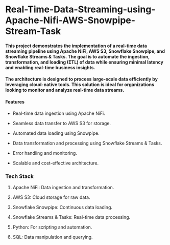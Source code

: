 # Real-Time-Data-Streaming-using-Apache-Nifi-AWS-Snowpipe-Stream-Task

#### This project demonstrates the implementation of a real-time data streaming pipeline using Apache NiFi, AWS S3, Snowflake Snowpipe, and Snowflake Streams & Tasks. The goal is to automate the ingestion, transformation, and loading (ETL) of data while ensuring minimal latency and enabling real-time business insights.

#### The architecture is designed to process large-scale data efficiently by leveraging cloud-native tools. This solution is ideal for organizations looking to monitor and analyze real-time data streams.

#### Features

- Real-time data ingestion using Apache NiFi.

- Seamless data transfer to AWS S3 for storage.

- Automated data loading using Snowpipe.

- Data transformation and processing using Snowflake Streams & Tasks.

- Error handling and monitoring.

- Scalable and cost-effective architecture.

### Tech Stack

1. Apache NiFi: Data ingestion and transformation.

2. AWS S3: Cloud storage for raw data.

3. Snowflake Snowpipe: Continuous data loading.

4. Snowflake Streams & Tasks: Real-time data processing.

5. Python: For scripting and automation.

6. SQL: Data manipulation and querying.
